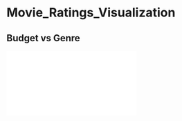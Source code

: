 # Movie_Ratings_Visualization
## Budget vs Genre
![Drag Racing](Movie_Ratings_Visualization/1.1_MovieRatings.pdf)
